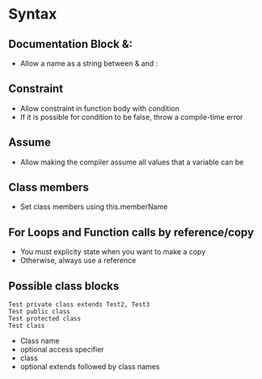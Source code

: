 
# Syntax

## Documentation Block &:
* Allow a name as a string between & and :

## Constraint
* Allow constraint in function body with condition
* If it is possible for condition to be false, throw a compile-time error

## Assume
* Allow making the compiler assume all values that a variable can be

## Class members
* Set class members using this.memberName

## For Loops and Function calls by reference/copy
* You must explicity state when you want to make a copy
* Otherwise, always use a reference


## Possible class blocks
```
Test private class extends Test2, Test3
Test public class
Test protected class
Test class
```
* Class name
* optional access specifier
* class
* optional extends followed by class names

